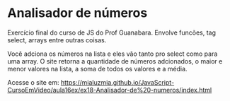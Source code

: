 # Analisador de números

Exercício final do curso de JS do Prof Guanabara. Envolve funcões, tag select, arrays entre outras coisas.

Você adciona os números na lista e eles vão tanto pro select como para uma array. O site retorna a quantidade de números adcionados, o maior e menor valores na lista, a soma de todos os valores e a média.

Acesse o site em: https://mialuzmia.github.io/JavaScript-CursoEmVideo/aula16ex/ex18-Analisador-de%20-numeros/index.html
